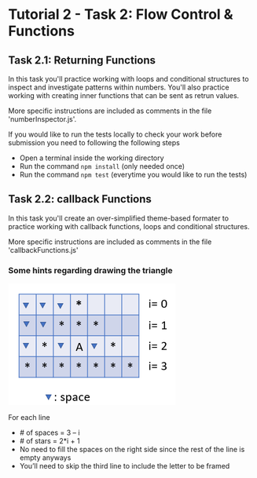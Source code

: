 # Tutorial 2 - Task 2: Flow Control & Functions

## Task 2.1: Returning Functions
In this task you'll practice working with loops and conditional structures to inspect and investigate patterns within numbers. You'll also practice working with creating inner functions that can be sent as retrun values.

More specific instructions are included as comments in the file 'numberInspector.js'.

If you would like to run the tests locally to check your work before submission you need to following the following steps
- Open a terminal inside the working directory
- Run the command `npm install` (only needed once)
- Run the command `npm test` (everytime you would like to run the tests)

## Task 2.2: callback Functions
In this task you'll create an over-simplified theme-based formater to practice working with callback functions, loops and conditional structures.

More specific instructions are included as comments in the file 'callbackFunctions.js'

### Some hints regarding drawing the triangle

![](DrawingATriangle.png)

For each line
- \# of spaces = 3 – i
- \# of stars  = 2*i + 1
- No need to fill the spaces on the right side since the rest of the line is empty anyways
- You’ll need to skip the third line to include the letter to be framed
